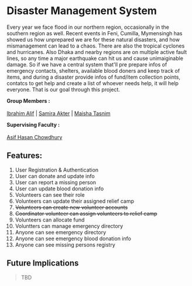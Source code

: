 # Disaster Management System

Every year we face flood in our northern region, occasionally in the southern region as well. Recent events in Feni, Cumilla, Mymensingh has showed us how unprepared we are for these natural disasters, and how mismanagement can lead to a chaos. There are also the tropical cyclones and hurricanes. Also Dhaka and nearby regions are on multiple active fault lines, so any time a major earthquake can hit us and cause unimaiginable damage.
So if we have a central system that'll pre prepare infos of emergency contacts, shelters, available blood doners and keep track of items, and during a disaster provide infos of fund/item collection points, contatcs to get help and create a list of whoever needs help, it will help everyone. That is our goal through this project.


__Group Members :__ <br><br>
[Ibrahim Alif](https://github.com/fluidpotata) | [Samira Akter](https://github.com/sssamira) | [Maisha Tasnim](https://github.com/maishatasnim25)

__Supervising Faculty :__  <br><br>
[Asif Hasan Chowdhury](https://cse.sds.bracu.ac.bd/faculty_profile/247/asif_hasan_chowdhury)


## Features:
1. User Registration & Authentication
2. User can donate and update info
3. User can report a missing person
4. User can update blood donation info
5. Volunteers can see their role
6. Volunteers can update their assigned relief camp
7. ~~Volunteers can create new volunteer accounts~~
8. ~~Coordinator volunteer can assign volunteers to relief camp~~
9. Volunteers can allocate fund
10. Voluntters can manage emergency directory
11. Anyone can see emergency directory
12. Anyone can see emergency blood donation info
13. Anyone can see missing persons registry

## Future Implications
> TBD